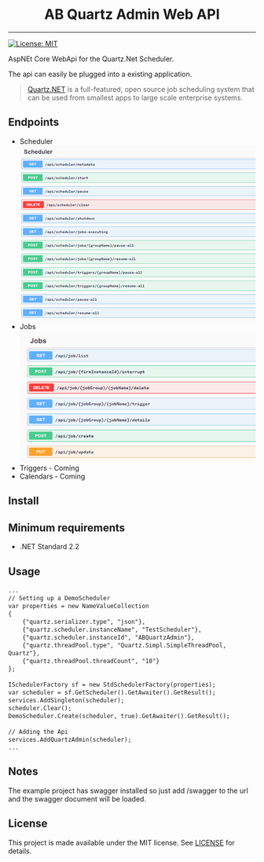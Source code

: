 <h1 align="center">AB Quartz Admin Web API</h3>

---
[![License: MIT](https://img.shields.io/badge/License-MIT-green.svg)](LICENSE)

AspNEt Core WebApi for the Quartz.Net Scheduler.

The api can easily be plugged into a existing application.

> [Quartz.NET](https://www.quartz-scheduler.net) is a full-featured, open source job scheduling system that can be used from smallest apps to large scale enterprise systems.



## Endpoints
- Scheduler
![Image of actions](https://github.com/gwinnem/AB.QuartzAdmin.WebApi/blob/master/images/SchedulerApiEndpoints.png)
- Jobs
![Image of actions](https://github.com/gwinnem/AB.QuartzAdmin.WebApi/blob/master/images/JobsApiEndpoints.png)
- Triggers - Coming
- Calendars - Coming

## Install

## Minimum requirements
- .NET Standard 2.2

## Usage
```aspx-csharp
...
// Setting up a DemoScheduler
var properties = new NameValueCollection
{
    {"quartz.serializer.type", "json"},
    {"quartz.scheduler.instanceName", "TestScheduler"},
    {"quartz.scheduler.instanceId", "ABQuartzAdmin"},
    {"quartz.threadPool.type", "Quartz.Simpl.SimpleThreadPool, Quartz"},
    {"quartz.threadPool.threadCount", "10"}
};

ISchedulerFactory sf = new StdSchedulerFactory(properties);
var scheduler = sf.GetScheduler().GetAwaiter().GetResult();
services.AddSingleton(scheduler);
scheduler.Clear();
DemoScheduler.Create(scheduler, true).GetAwaiter().GetResult();

// Adding the Api
services.AddQuartzAdmin(scheduler);
...
```


## Notes
The example project has swagger installed so just add /swagger to the url and the swagger document will be loaded.


## License
This project is made available under the MIT license. See [LICENSE](LICENSE) for details.
